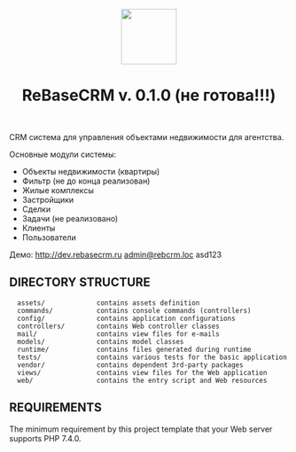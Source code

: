 <p align="center">
    <a href="https://github.com/yiisoft" target="_blank">
        <img src="https://avatars0.githubusercontent.com/u/993323" height="100px">
    </a>
    <h1 align="center">ReBaseCRM v. 0.1.0 (не готова!!!)</h1>
    <br>
</p>

CRM система для управления объектами недвижимости для агентства.

Основные модули системы:
<ul>
    <li>Объекты недвижимости (квартиры)</li>
    <li>Фильтр (не до конца реализован)</li>
    <li>Жилые комплексы</li>
    <li>Застройщики</li>
    <li>Сделки</li>
    <li>Задачи (не реализовано)</li>
    <li>Клиенты</li>
    <li>Пользователи</li>
</ul>

Демо:
http://dev.rebasecrm.ru
admin@rebcrm.loc
asd123


DIRECTORY STRUCTURE
-------------------

      assets/             contains assets definition
      commands/           contains console commands (controllers)
      config/             contains application configurations
      controllers/        contains Web controller classes
      mail/               contains view files for e-mails
      models/             contains model classes
      runtime/            contains files generated during runtime
      tests/              contains various tests for the basic application
      vendor/             contains dependent 3rd-party packages
      views/              contains view files for the Web application
      web/                contains the entry script and Web resources



REQUIREMENTS
------------

The minimum requirement by this project template that your Web server supports PHP 7.4.0.